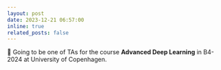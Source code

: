 ```yaml
---
layout: post
date: 2023-12-21 06:57:00
inline: true
related_posts: false
---
```


🥰 Going to be one of TAs for the course **Advanced Deep Learning** in B4-2024 at University of Copenhagen.